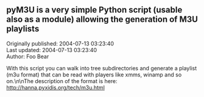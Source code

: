 ## pyM3U is a very simple Python script (usable also as a module) allowing the generation of M3U playlists  
Originally published: 2004-07-13 03:23:40  
Last updated: 2004-07-13 03:23:40  
Author: Foo Bear  
  
With this script you can walk into tree subdirectories and generate a playlist (m3u format) that can be read with players like xmms, winamp and so on.\n\nThe description of the format is here: http://hanna.pyxidis.org/tech/m3u.html